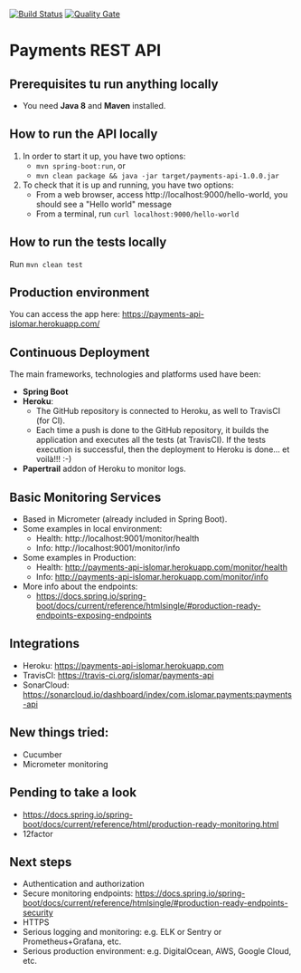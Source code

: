 [![Build Status](https://travis-ci.org/islomar/payments-api.svg)](https://travis-ci.org/islomar/payments-api)
[![Quality Gate](https://sonarcloud.io/api/project_badges/measure?project=com.islomar.payments%3Apayments-api&metric=alert_status)](https://sonarcloud.io/dashboard/index/com.islomar.payments:payments-api)

# Payments REST API

## Prerequisites tu run anything locally
* You need **Java 8** and **Maven** installed.


## How to run the API locally
1. In order to start it up, you have two options:
    * `mvn spring-boot:run`, or
    * `mvn clean package && java -jar target/payments-api-1.0.0.jar`
2. To check that it is up and running, you have two options:
    * From a web browser, access http://localhost:9000/hello-world, you should see a "Hello world" message
    * From a terminal, run `curl localhost:9000/hello-world`


## How to run the tests locally
Run `mvn clean test`


## Production environment
You can access the app here: https://payments-api-islomar.herokuapp.com/


## Continuous Deployment
The main frameworks, technologies and platforms used have been:
* **Spring Boot**
* **Heroku**: 
    * The GitHub repository is connected to Heroku, as well to TravisCI (for CI).
    * Each time a push is done to the GitHub repository, it builds the application and executes all the tests (at TravisCI). If the tests execution is successful, then the deployment to Heroku is done... et voilà!!! :-)
* **Papertrail** addon of Heroku to monitor logs.


## Basic Monitoring Services
* Based in Micrometer (already included in Spring Boot).
* Some examples in local environment:
    * Health:   http://localhost:9001/monitor/health
    * Info:     http://localhost:9001/monitor/info
* Some examples in Production:
    * Health:   http://payments-api-islomar.herokuapp.com/monitor/health
    * Info:     http://payments-api-islomar.herokuapp.com/monitor/info
* More info about the endpoints:
    * https://docs.spring.io/spring-boot/docs/current/reference/htmlsingle/#production-ready-endpoints-exposing-endpoints

## Integrations
* Heroku: https://payments-api-islomar.herokuapp.com
* TravisCI: https://travis-ci.org/islomar/payments-api
* SonarCloud: https://sonarcloud.io/dashboard/index/com.islomar.payments:payments-api


## New things tried:
* Cucumber
* Micrometer monitoring

## Pending to take a look
* https://docs.spring.io/spring-boot/docs/current/reference/html/production-ready-monitoring.html
* 12factor

## Next steps
* Authentication and authorization
* Secure monitoring endpoints: https://docs.spring.io/spring-boot/docs/current/reference/htmlsingle/#production-ready-endpoints-security
* HTTPS
* Serious logging and monitoring: e.g. ELK or Sentry or Prometheus+Grafana, etc.
* Serious production environment: e.g. DigitalOcean, AWS, Google Cloud, etc.
